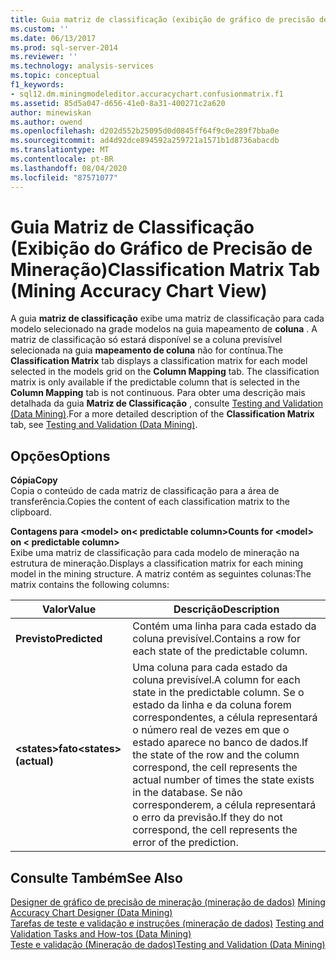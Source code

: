 ```yaml
---
title: Guia matriz de classificação (exibição de gráfico de precisão de mineração) | Microsoft Docs
ms.custom: ''
ms.date: 06/13/2017
ms.prod: sql-server-2014
ms.reviewer: ''
ms.technology: analysis-services
ms.topic: conceptual
f1_keywords:
- sql12.dm.miningmodeleditor.accuracychart.confusionmatrix.f1
ms.assetid: 85d5a047-d656-41e0-8a31-400271c2a620
author: minewiskan
ms.author: owend
ms.openlocfilehash: d202d552b25095d0d0845ff64f9c0e289f7bba0e
ms.sourcegitcommit: ad4d92dce894592a259721a1571b1d8736abacdb
ms.translationtype: MT
ms.contentlocale: pt-BR
ms.lasthandoff: 08/04/2020
ms.locfileid: "87571077"
---
```

# <a name="classification-matrix-tab-mining-accuracy-chart-view"></a><span data-ttu-id="89f4b-102">Guia Matriz de Classificação (Exibição do Gráfico de Precisão de Mineração)</span><span class="sxs-lookup"><span data-stu-id="89f4b-102">Classification Matrix Tab (Mining Accuracy Chart View)</span></span>
  <span data-ttu-id="89f4b-103">A guia **matriz de classificação** exibe uma matriz de classificação para cada modelo selecionado na grade modelos na guia mapeamento de **coluna** . A matriz de classificação só estará disponível se a coluna previsível selecionada na guia **mapeamento de coluna** não for contínua.</span><span class="sxs-lookup"><span data-stu-id="89f4b-103">The **Classification Matrix** tab displays a classification matrix for each model selected in the models grid on the **Column Mapping** tab. The classification matrix is only available if the predictable column that is selected in the **Column Mapping** tab is not continuous.</span></span> <span data-ttu-id="89f4b-104">Para obter uma descrição mais detalhada da guia **Matriz de Classificação** , consulte [Testing and Validation &#40;Data Mining&#41;](data-mining/testing-and-validation-data-mining.md).</span><span class="sxs-lookup"><span data-stu-id="89f4b-104">For a more detailed description of the **Classification Matrix** tab, see [Testing and Validation &#40;Data Mining&#41;](data-mining/testing-and-validation-data-mining.md).</span></span>  
  
## <a name="options"></a><span data-ttu-id="89f4b-105">Opções</span><span class="sxs-lookup"><span data-stu-id="89f4b-105">Options</span></span>  
 <span data-ttu-id="89f4b-106">**Cópia**</span><span class="sxs-lookup"><span data-stu-id="89f4b-106">**Copy**</span></span>  
 <span data-ttu-id="89f4b-107">Copia o conteúdo de cada matriz de classificação para a área de transferência.</span><span class="sxs-lookup"><span data-stu-id="89f4b-107">Copies the content of each classification matrix to the clipboard.</span></span>  
  
 <span data-ttu-id="89f4b-108">**Contagens para \<model> on\< predictable column>**</span><span class="sxs-lookup"><span data-stu-id="89f4b-108">**Counts for \<model> on \< predictable column>**</span></span>  
 <span data-ttu-id="89f4b-109">Exibe uma matriz de classificação para cada modelo de mineração na estrutura de mineração.</span><span class="sxs-lookup"><span data-stu-id="89f4b-109">Displays a classification matrix for each mining model in the mining structure.</span></span> <span data-ttu-id="89f4b-110">A matriz contém as seguintes colunas:</span><span class="sxs-lookup"><span data-stu-id="89f4b-110">The matrix contains the following columns:</span></span>  
  
|<span data-ttu-id="89f4b-111">Valor</span><span class="sxs-lookup"><span data-stu-id="89f4b-111">Value</span></span>|<span data-ttu-id="89f4b-112">Descrição</span><span class="sxs-lookup"><span data-stu-id="89f4b-112">Description</span></span>|  
|-----------|-----------------|  
|<span data-ttu-id="89f4b-113">**Previsto**</span><span class="sxs-lookup"><span data-stu-id="89f4b-113">**Predicted**</span></span>|<span data-ttu-id="89f4b-114">Contém uma linha para cada estado da coluna previsível.</span><span class="sxs-lookup"><span data-stu-id="89f4b-114">Contains a row for each state of the predictable column.</span></span>|  
|<span data-ttu-id="89f4b-115">**\<states>fato**</span><span class="sxs-lookup"><span data-stu-id="89f4b-115">**\<states> (actual)**</span></span>|<span data-ttu-id="89f4b-116">Uma coluna para cada estado da coluna previsível.</span><span class="sxs-lookup"><span data-stu-id="89f4b-116">A column for each state in the predictable column.</span></span> <span data-ttu-id="89f4b-117">Se o estado da linha e da coluna forem correspondentes, a célula representará o número real de vezes em que o estado aparece no banco de dados.</span><span class="sxs-lookup"><span data-stu-id="89f4b-117">If the state of the row and the column correspond, the cell represents the actual number of times the state exists in the database.</span></span> <span data-ttu-id="89f4b-118">Se não corresponderem, a célula representará o erro da previsão.</span><span class="sxs-lookup"><span data-stu-id="89f4b-118">If they do not correspond, the cell represents the error of the prediction.</span></span>|  
  
## <a name="see-also"></a><span data-ttu-id="89f4b-119">Consulte Também</span><span class="sxs-lookup"><span data-stu-id="89f4b-119">See Also</span></span>  
 <span data-ttu-id="89f4b-120">[Designer de gráfico de precisão de mineração &#40;mineração de dados&#41;](mining-accuracy-chart-designer-data-mining.md) </span><span class="sxs-lookup"><span data-stu-id="89f4b-120">[Mining Accuracy Chart Designer &#40;Data Mining&#41;](mining-accuracy-chart-designer-data-mining.md) </span></span>  
 <span data-ttu-id="89f4b-121">[Tarefas de teste e validação e instruções &#40;mineração de dados&#41;](data-mining/testing-and-validation-tasks-and-how-tos-data-mining.md) </span><span class="sxs-lookup"><span data-stu-id="89f4b-121">[Testing and Validation Tasks and How-tos &#40;Data Mining&#41;](data-mining/testing-and-validation-tasks-and-how-tos-data-mining.md) </span></span>  
 [<span data-ttu-id="89f4b-122">Teste e validação &#40;Mineração de dados&#41;</span><span class="sxs-lookup"><span data-stu-id="89f4b-122">Testing and Validation &#40;Data Mining&#41;</span></span>](data-mining/testing-and-validation-data-mining.md)  
  
  
